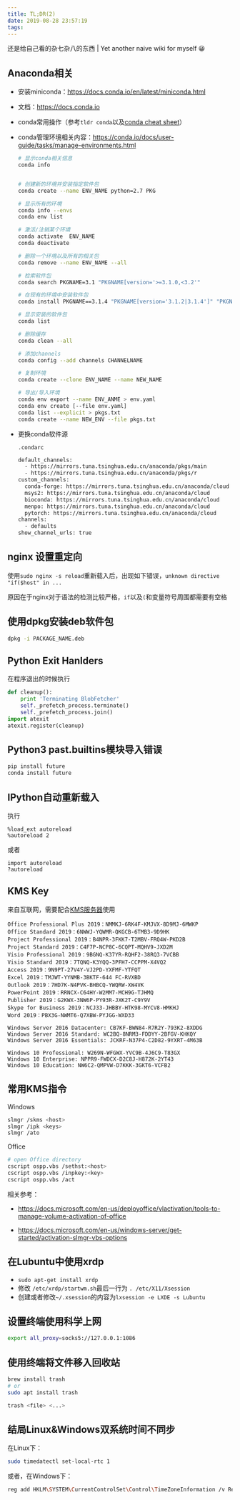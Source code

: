 ```yaml
---
title: TL;DR(2)
date: 2019-08-28 23:57:19
tags:
---
```


还是给自己看的杂七杂八的东西 | Yet another naive wiki for myself 😀

<!-- more -->

Anaconda相关
---

* 安装miniconda：https://docs.conda.io/en/latest/miniconda.html

* 文档：https://docs.conda.io

* conda常用操作（参考`tldr conda`以及[conda cheat sheet](https://docs.conda.io/projects/conda/en/latest/_downloads/1f5ecf5a87b1c1a8aaf5a7ab8a7a0ff7/conda-cheatsheet.pdf)）

* conda管理环境相关内容：https://conda.io/docs/user-guide/tasks/manage-environments.html

    ```sh
    # 显示conda相关信息
    conda info


    # 创建新的环境并安装指定软件包
    conda create --name ENV_NAME python=2.7 PKG

    # 显示所有的环境
    conda info --envs
    conda env list

    # 激活/注销某个环境
    conda activate  ENV_NAME
    conda deactivate

    # 删除一个环境以及所有的相关包
    conda remove --name ENV_NAME --all

    # 检索软件包
    conda search PKGNAME=3.1 "PKGNAME[version='>=3.1.0,<3.2'"

    # 在现有的环境中安装软件包
    conda install PKGNAME==3.1.4 "PKGNAME[version='3.1.2|3.1.4']" "PKGNAME>2.5,<3.2"

    # 显示安装的软件包
    conda list

    # 删除缓存
    conda clean --all

    # 添加channels
    conda config --add channels CHANNELNAME

    # 复制环境
    conda create --clone ENV_NAME --name NEW_NAME

    # 导出/导入环境
    conda env export --name ENV_ANME > env.yaml
    conda env create [--file env.yaml]
    conda list --explicit > pkgs.txt
    conda create --name NEW_ENV --file pkgs.txt
    ```

* 更换conda软件源

  `.condarc`

  ```sh
  default_channels:
    - https://mirrors.tuna.tsinghua.edu.cn/anaconda/pkgs/main
    - https://mirrors.tuna.tsinghua.edu.cn/anaconda/pkgs/r
  custom_channels:
    conda-forge: https://mirrors.tuna.tsinghua.edu.cn/anaconda/cloud
    msys2: https://mirrors.tuna.tsinghua.edu.cn/anaconda/cloud
    bioconda: https://mirrors.tuna.tsinghua.edu.cn/anaconda/cloud
    menpo: https://mirrors.tuna.tsinghua.edu.cn/anaconda/cloud
    pytorch: https://mirrors.tuna.tsinghua.edu.cn/anaconda/cloud
  channels:
    - defaults
  show_channel_urls: true
  ```

nginx 设置重定向
---

使用`sudo nginx -s reload`重新载入后，出现如下错误，`unknown directive "if($host" in ...`

原因在于nginx对于语法的检测比较严格，`if`以及`(`和变量符号周围都需要有空格

使用dpkg安装deb软件包
---

```sh
dpkg -i PACKAGE_NAME.deb
```

Python Exit Hanlders
---

在程序退出的时候执行

```python
def cleanup():
    print 'Terminating BlobFetcher'
    self._prefetch_process.terminate()
    self._prefetch_process.join()
import atexit
atexit.register(cleanup)
```


Python3 past.builtins模块导入错误
---
```sh
pip install future
conda install future
```

IPython自动重新载入
---

执行
```
%load_ext autoreload
%autoreload 2
```
或者
```
import autoreload
?autoreload
```

KMS Key
---

来自互联网，需要配合[KMS服务器](https://github.com/Wind4/vlmcsd)使用
```
Office Professional Plus 2019：NMMKJ-6RK4F-KMJVX-8D9MJ-6MWKP
Office Standard 2019：6NWWJ-YQWMR-QKGCB-6TMB3-9D9HK
Project Professional 2019：B4NPR-3FKK7-T2MBV-FRQ4W-PKD2B
Project Standard 2019：C4F7P-NCP8C-6CQPT-MQHV9-JXD2M
Visio Professional 2019：9BGNQ-K37YR-RQHF2-38RQ3-7VCBB
Visio Standard 2019：7TQNQ-K3YQQ-3PFH7-CCPPM-X4VQ2
Access 2019：9N9PT-27V4Y-VJ2PD-YXFMF-YTFQT
Excel 2019：TMJWT-YYNMB-3BKTF-644 FC-RVXBD
Outlook 2019：7HD7K-N4PVK-BHBCQ-YWQRW-XW4VK
PowerPoint 2019：RRNCX-C64HY-W2MM7-MCH9G-TJHMQ
Publisher 2019：G2KWX-3NW6P-PY93R-JXK2T-C9Y9V
Skype for Business 2019：NCJ33-JHBBY-HTK98-MYCV8-HMKHJ
Word 2019：PBX3G-NWMT6-Q7XBW-PYJGG-WXD33

Windows Server 2016 Datacenter: CB7KF-BWN84-R7R2Y-793K2-8XDDG
Windows Server 2016 Standard: WC2BQ-8NRM3-FDDYY-2BFGV-KHKQY
Windows Server 2016 Essentials: JCKRF-N37P4-C2D82-9YXRT-4M63B

Windows 10 Professional: W269N-WFGWX-YVC9B-4J6C9-T83GX
Windows 10 Enterprise: NPPR9-FWDCX-D2C8J-H872K-2YT43
Windows 10 Education: NW6C2-QMPVW-D7KKK-3GKT6-VCFB2
```

常用KMS指令
---

Windows

```sh
slmgr /skms <host>
slmgr /ipk <keys>
slmgr /ato
```

Office

```sh
# open Office directory
cscript ospp.vbs /sethst:<host>
cscript ospp.vbs /inpkey:<key>
cscript ospp.vbs /act
```

相关参考：

* https://docs.microsoft.com/en-us/deployoffice/vlactivation/tools-to-manage-volume-activation-of-office

* https://docs.microsoft.com/en-us/windows-server/get-started/activation-slmgr-vbs-options

在Lubuntu中使用xrdp
---

* `sudo apt-get install xrdp`
* 修改 `/etc/xrdp/startwm.sh`最后一行为 `. /etc/X11/Xsession`
* 创建或者修改`~/.xsession`的内容为`lxsession -e LXDE -s Lubuntu`

设置终端使用科学上网
---

```sh
export all_proxy=socks5://127.0.0.1:1086
```

使用终端将文件移入回收站
---

```sh
brew install trash
# or
sudo apt install trash

trash <file> <...>
```

结局Linux&Windows双系统时间不同步
---

在Linux下：

```sh
sudo timedatectl set-local-rtc 1
```

或者，在Windows下：

```sh
reg add HKLM\SYSTEM\CurrentControlSet\Control\TimeZoneInformation /v RealTimeIsUniversal /t REG_DWORD /d 1
```